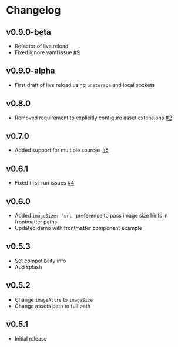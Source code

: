 # Changelog

## v0.9.0-beta

- Refactor of live reload
- Fixed ignore yaml issue [#9](../../issues/5)

## v0.9.0-alpha

- First draft of live reload using `unstorage` and local sockets

## v0.8.0

- Removed requirement to explicitly configure asset extensions [#2](../../issues/2)

## v0.7.0

- Added support for multiple sources [#5](../../issues/5)

## v0.6.1

- Fixed first-run issues [#4](../../issues/4)

## v0.6.0

- Added `imageSize: 'url'` preference to pass image size hints in frontmatter paths
- Updated demo with frontmatter component example

## v0.5.3

- Set compatibility info
- Add splash

## v0.5.2

- Change `imageAttrs` to `imageSize`
- Change assets path to full path

## v0.5.1

- Initial release

